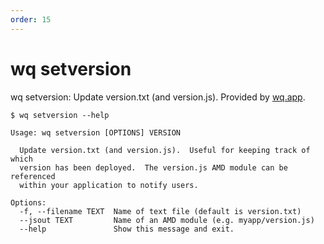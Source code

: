 ```yaml
---
order: 15
---
```


wq setversion
=============

wq setversion: Update version.txt (and version.js).
Provided by [wq.app](https://wq.io/wq.app).

```shell
$ wq setversion --help

Usage: wq setversion [OPTIONS] VERSION

  Update version.txt (and version.js).  Useful for keeping track of which
  version has been deployed.  The version.js AMD module can be referenced
  within your application to notify users.

Options:
  -f, --filename TEXT  Name of text file (default is version.txt)
  --jsout TEXT         Name of an AMD module (e.g. myapp/version.js)
  --help               Show this message and exit.
```
